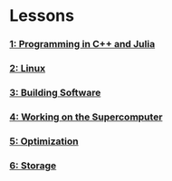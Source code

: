 ---
---

# Lessons

### [1: Programming in C++ and Julia](lessons/1.md)

### [2: Linux](lessons/2.md)

### [3: Building Software](lessons/3.md)

### [4: Working on the Supercomputer](lessons/4.md)

### [5: Optimization](lessons/5.md)

### [6: Storage](lessons/6.md)

<!---
[Lesson 7: Concurrency, Parallelism, and Threading](lessons/7-parallelism.md)

[Lesson 8: Blocking and Non-Blocking Communication](lessons/8-communication.md)

[Lesson 9: SOMETHING EASY AND FUN](lessons/.md) TODO

[Lesson 10: Distributed Programming and MPI](lessons/10-mpi.md)

[Lesson 11: Applications of HPC](lessons/11-applications.md)

[Lesson 12: Accelerators](lessons/12-accelerators.md)

[Lesson 13: HPC Programming IRL](lessons/13-irl.md)
-->